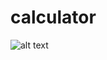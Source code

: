 # calculator
![alt text](https://github.com/SuryaKumarM/calculator/blob/[branch]/image.jpg?raw=true)
